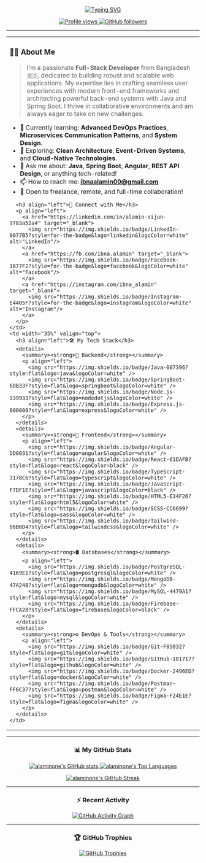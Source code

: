 <!-- 
  Hi there! I've redesigned your README with a more modern, two-column layout.
  This makes it easier to read and looks more professional.
  I've also added a few new dynamic elements like the Streak Stats and Activity Graph.
  Feel free to customize the themes and colors!
-->

<div align="center">
  <a href="https://git.io/typing-svg">
    <img src="https://readme-typing-svg.herokuapp.com?font=Fira+Code&weight=600&size=25&duration=4000&pause=1000&color=00BFFF¢er=true&vCenter=true&width=435&lines=Hi+there%2C+I'm+Md+Ibna+Alamin+Sijan+%F0%9F%91%8B;Full-Stack+Developer;Java+%7C+Spring+%7C+Angular+%7C+React;Always+Learning+%26+Building." alt="Typing SVG" />
  </a>
</div>

<p align="center">
  <a href="https://github.com/alaminone">
    <img src="https://komarev.com/ghpvc/?username=alaminone&label=Profile%20Views&color=0e75b6&style=flat-square" alt="Profile views" />
  </a>
  <a href="https://github.com/alaminone?tab=followers">
    <img src="https://img.shields.io/github/followers/alaminone?label=Followers&style=flat-square&color=0e75b6&logo=github" alt="GitHub followers">
  </a>
</p>

---

<table width="100%">
  <tr>
    <td width="65%" valign="top">
      <h3 align="left">👨‍💻 About Me</h3>
      <blockquote>
        <p>
          I'm a passionate <strong>Full-Stack Developer</strong> from Bangladesh 🇧🇩, dedicated to building robust and scalable web applications. My expertise lies in crafting seamless user experiences with modern front-end frameworks and architecting powerful back-end systems with Java and Spring Boot. I thrive in collaborative environments and am always eager to take on new challenges.
        </p>
      </blockquote>
      <ul>
        <li>🧠 Currently learning: <strong>Advanced DevOps Practices</strong>, <strong>Microservices Communication Patterns</strong>, and <strong>System Design</strong>.</li>
        <li>🔭 Exploring: <strong>Clean Architecture</strong>, <strong>Event-Driven Systems</strong>, and <strong>Cloud-Native Technologies</strong>.</li>
        <li>💬 Ask me about: <strong>Java</strong>, <strong>Spring Boot</strong>, <strong>Angular</strong>, <strong>REST API Design</strong>, or anything tech-related!</li>
        <li>📫 How to reach me: <strong><a href="mailto:ibnaalamin00@gmail.com">ibnaalamin00@gmail.com</a></strong></li>
        <li>🧳 Open to freelance, remote, and full-time collaboration!</li>
      </ul>
      
      <h3 align="left">🔗 Connect with Me</h3>
      <p align="left">
        <a href="https://linkedin.com/in/alamin-sijun-9783a52a4" target="_blank">
          <img src="https://img.shields.io/badge/LinkedIn-0077B5?style=for-the-badge&logo=linkedin&logoColor=white" alt="LinkedIn"/>
        </a>
        <a href="https://fb.com/ibna.alamin" target="_blank">
          <img src="https://img.shields.io/badge/Facebook-1877F2?style=for-the-badge&logo=facebook&logoColor=white" alt="Facebook"/>
        </a>
        <a href="https://instagram.com/ibna_alamin" target="_blank">
          <img src="https://img.shields.io/badge/Instagram-E4405F?style=for-the-badge&logo=instagram&logoColor=white" alt="Instagram"/>
        </a>
      </p>
    </td>
    <td width="35%" valign="top">
      <h3 align="left">🛠️ My Tech Stack</h3>
      <details>
        <summary><strong>🚀 Backend</strong></summary>
        <p align="left">
          <img src="https://img.shields.io/badge/Java-007396?style=flat&logo=java&logoColor=white" />
          <img src="https://img.shields.io/badge/SpringBoot-6DB33F?style=flat&logo=springboot&logoColor=white" />
          <img src="https://img.shields.io/badge/Node.js-339933?style=flat&logo=nodedotjs&logoColor=white" />
          <img src="https://img.shields.io/badge/Express.js-000000?style=flat&logo=express&logoColor=white" />
        </p>
      </details>
      <details>
        <summary><strong>🎨 Frontend</strong></summary>
        <p align="left">
          <img src="https://img.shields.io/badge/Angular-DD0031?style=flat&logo=angular&logoColor=white" />
          <img src="https://img.shields.io/badge/React-61DAFB?style=flat&logo=react&logoColor=black" />
          <img src="https://img.shields.io/badge/TypeScript-3178C6?style=flat&logo=typescript&logoColor=white" />
          <img src="https://img.shields.io/badge/JavaScript-F7DF1E?style=flat&logo=javascript&logoColor=black" />
          <img src="https://img.shields.io/badge/HTML5-E34F26?style=flat&logo=html5&logoColor=white" />
          <img src="https://img.shields.io/badge/SCSS-CC6699?style=flat&logo=sass&logoColor=white" />
          <img src="https://img.shields.io/badge/Tailwind-06B6D4?style=flat&logo=tailwindcss&logoColor=white" />
        </p>
      </details>
      <details>
        <summary><strong>🛢️ Databases</strong></summary>
        <p align="left">
          <img src="https://img.shields.io/badge/PostgreSQL-4169E1?style=flat&logo=postgresql&logoColor=white" />
          <img src="https://img.shields.io/badge/MongoDB-47A248?style=flat&logo=mongodb&logoColor=white" />
          <img src="https://img.shields.io/badge/MySQL-4479A1?style=flat&logo=mysql&logoColor=white" />
          <img src="https://img.shields.io/badge/Firebase-FFCA28?style=flat&logo=firebase&logoColor=black" />
        </p>
      </details>
      <details>
        <summary><strong>⚙️ DevOps & Tools</strong></summary>
        <p align="left">
          <img src="https://img.shields.io/badge/Git-F05032?style=flat&logo=git&logoColor=white" />
          <img src="https://img.shields.io/badge/GitHub-181717?style=flat&logo=github&logoColor=white" />
          <img src="https://img.shields.io/badge/Docker-2496ED?style=flat&logo=docker&logoColor=white" />
          <img src="https://img.shields.io/badge/Postman-FF6C37?style=flat&logo=postman&logoColor=white" />
          <img src="https://img.shields.io/badge/Figma-F24E1E?style=flat&logo=figma&logoColor=white" />
        </p>
      </details>
    </td>
  </tr>
</table>

---

<h3 align="center">📊 My GitHub Stats</h3>

<p align="center">
  <a href="https://github.com/anuraghazra/github-readme-stats">
    <img align="center" src="https://github-readme-stats.vercel.app/api?username=alaminone&show_icons=true&locale=en&theme=tokyonight&hide_border=true" alt="alaminone's GitHub stats" />
  </a>
  <a href="https://github.com/anuraghazra/github-readme-stats">
    <img align="center" src="https://github-readme-stats.vercel.app/api/top-langs/?username=alaminone&layout=compact&locale=en&theme=tokyonight&hide_border=true&hide=html,scss,css" alt="alaminone's Top Languages" />
  </a>
</p>

<p align="center">
  <a href="https://github.com/ashutosh00710/github-readme-activity-graph">
    <img align="center" src="https://github-readme-streak-stats.herokuapp.com/?user=alaminone&theme=tokyonight&hide_border=true" alt="alaminone's GitHub Streak" />
  </a>
</p>

---

<h3 align="center">⚡ Recent Activity</h3>

<p align="center">
  <a href="https://github.com/ashutosh00710/github-readme-activity-graph">
    <img src="https://github-readme-activity-graph.vercel.app/graph?username=alaminone&bg_color=1a1b27&color=79ff97&line=79ff97&point=f77e6c&area=true&hide_border=true" alt="GitHub Activity Graph" />
  </a>
</p>

---

<h3 align="center">🏆 GitHub Trophies</h3>

<p align="center">
  <a href="https://github.com/ryo-ma/github-profile-trophy">
    <img src="https://github-profile-trophy.vercel.app/?username=alaminone&theme=tokyonight&margin-w=15&margin-h=15&no-frame=true&column=7" alt="GitHub Trophies" />
  </a>
</p>
